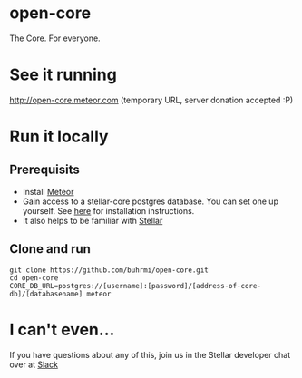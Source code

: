 # open-core
The Core. For everyone.

# See it running
http://open-core.meteor.com (temporary URL, server donation accepted :P)

# Run it locally

## Prerequisits

* Install [Meteor](http://meteor.com/install)
* Gain access to a stellar-core postgres database. You can set one up yourself. See [here](https://github.com/stellar/stellar-core/blob/master/INSTALL.md) for installation instructions.
* It also helps to be familiar with [Stellar](https://www.stellar.org/galaxy/)

## Clone and run

    git clone https://github.com/buhrmi/open-core.git
    cd open-core
    CORE_DB_URL=postgres://[username]:[password]/[address-of-core-db]/[databasename] meteor

# I can't even...

If you have questions about any of this, join us in the Stellar developer chat over at [Slack](https://stellar-public.slack.com/messages/dev/)
